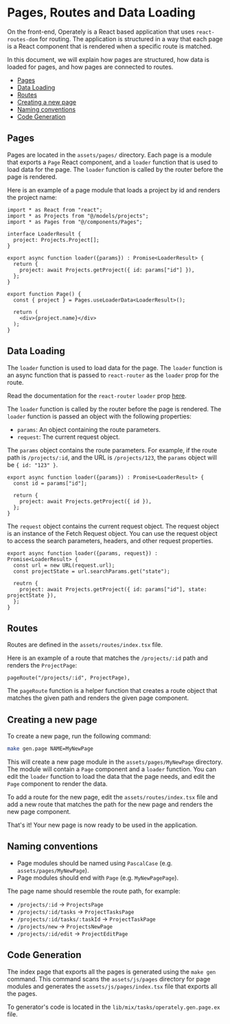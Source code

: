 # Pages, Routes and Data Loading

On the front-end, Operately is a React based application that uses `react-routes-dom` for routing. 
The application is structured in a way that each page is a React component that is rendered when 
a specific route is matched.

In this document, we will explain how pages are structured, how data is loaded for pages, and how
pages are connected to routes.

- [Pages](#pages)
- [Data Loading](#data-loading)
- [Routes](#routes)
- [Creating a new page](#creating-a-new-page)
- [Naming conventions](#naming-conventions)
- [Code Generation](#code-generation)

## Pages

Pages are located in the `assets/pages/` directory. Each page is a module that exports a `Page`
React component, and a `loader` function that is used to load data for the page. The `loader` function
is called by the router before the page is rendered.

Here is an example of a page module that loads a project by id and renders the project name:

```tsx
import * as React from "react";
import * as Projects from "@/models/projects";
import * as Pages from "@/components/Pages";

interface LoaderResult {
  project: Projects.Project[];
}

export async function loader({params}) : Promise<LoaderResult> {
  return {
    project: await Projects.getProject({ id: params["id"] }),
  };
}

export function Page() {
  const { project } = Pages.useLoaderData<LoaderResult>();

  return (
    <div>{project.name}</div>
  );
}
```

## Data Loading

The `loader` function is used to load data for the page. The `loader` function is an async function
that is passed to `react-router` as the `loader` prop for the route.

Read the documentation for the `react-router` `loader` prop [here](https://reactrouter.com/en/main/route/loader).

The `loader` function is called by the router before the page is rendered. The `loader` function is passed
an object with the following properties:

- `params`: An object containing the route parameters.
- `request`: The current request object.

The `params` object contains the route parameters. For example, if the route path is `/projects/:id`,
and the URL is `/projects/123`, the `params` object will be `{ id: "123" }`.

```tsx
export async function loader({params}) : Promise<LoaderResult> {
  const id = params["id"];

  return {
    project: await Projects.getProject({ id }),
  };
}
```

The `request` object contains the current request object. The request object is an instance of the
Fetch Request object. You can use the request object to access the search parameters, headers, and other
request properties.

```tsx
export async function loader({params, request}) : Promise<LoaderResult> {
  const url = new URL(request.url);
  const projectState = url.searchParams.get("state");

  reutrn {
    project: await Projects.getProject({ id: params["id"], state: projectState }),
  };
}
```

## Routes

Routes are defined in the `assets/routes/index.tsx` file.

Here is an example of a route that matches the `/projects/:id` path and renders the `ProjectPage`:

```tsx
pageRoute("/projects/:id", ProjectPage),
```

The `pageRoute` function is a helper function that creates a route object that matches the given path
and renders the given page component.

## Creating a new page

To create a new page, run the following command:

```sh
make gen.page NAME=MyNewPage
```

This will create a new page module in the `assets/pages/MyNewPage` directory. The module will contain
a `Page` component and a `loader` function. You can edit the `loader` function to load the data that
the page needs, and edit the `Page` component to render the data.

To add a route for the new page, edit the `assets/routes/index.tsx` file and add a new route that matches
the path for the new page and renders the new page component.

That's it! Your new page is now ready to be used in the application.

## Naming conventions

- Page modules should be named using `PascalCase` (e.g. `assets/pages/MyNewPage`).
- Page modules should end with `Page` (e.g. `MyNewPagePage`).

The page name should resemble the route path, for example:

- `/projects/:id` -> `ProjectsPage`
- `/projects/:id/tasks` -> `ProjectTasksPage`
- `/projects/:id/tasks/:taskId` -> `ProjectTaskPage`
- `/projects/new` -> `ProjectsNewPage`
- `/projects/:id/edit` -> `ProjectEditPage`

## Code Generation

The index page that exports all the pages is generated using the `make gen` command. This command
scans the `assets/js/pages` directory for page modules and generates the `assets/js/pages/index.tsx`
file that exports all the pages.

To generator's code is located in the `lib/mix/tasks/operately.gen.page.ex` file.
